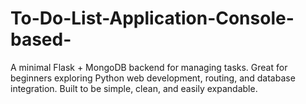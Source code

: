# To-Do-List-Application-Console-based-
 A minimal Flask + MongoDB backend for managing tasks. Great for beginners exploring Python web development, routing, and database integration. Built to be simple, clean, and easily expandable.
